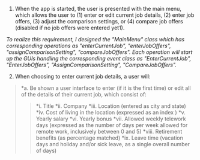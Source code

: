 1. When the app is started, the user is presented with the main menu, which allows the user to (1) enter or edit current job details, (2) enter job offers, (3) adjust the comparison settings, or (4) compare job offers (disabled if no job offers were entered yet1).

*To realize this requirement, I designed the "MainMenu" class which has corresponding operations as "enterCurrentJob", "enterJobOffers", "assignComparisonSetting", "compareJobOffers". Each operation will start up the GUIs handling the corresponding event class as "EnterCurrentJob", "EnterJobOffers", "AssignComparisonSetting", "CompareJobOffers".*


2. When choosing to enter current job details, a user will: 
  >*a. Be shown a user interface to enter (if it is the first time) or edit all of the details of their current job, which consist of:
  >>*i. Title
  >>*ii. Company
  >>*iii. Location (entered as city and state)
   *iv. Cost of living in the location (expressed as an index )
   *v. Yearly salary
   *vi. Yearly bonus
   *vii. Allowed weekly telework days (expressed as the number of days per week allowed for remote work, inclusively between 0 and 5)
   *viii. Retirement benefits (as percentage matched)
   *ix. Leave time (vacation days and holiday and/or sick leave, as a single overall number of days)
